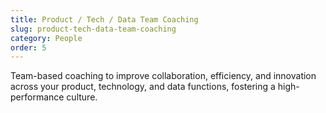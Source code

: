 ```yaml
---
title: Product / Tech / Data Team Coaching
slug: product-tech-data-team-coaching
category: People
order: 5
---
```

Team-based coaching to improve collaboration, efficiency, and innovation across your product, technology, and data functions, fostering a high-performance culture.
